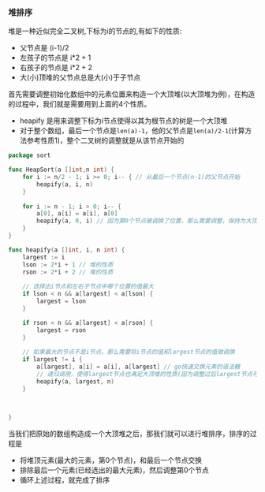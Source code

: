 ### 堆排序
堆是一种近似完全二叉树,下标为i的节点的,有如下的性质:
- 父节点是 (i-1)/2
- 左孩子的节点是 i*2 + 1
- 右孩子的节点是 i*2 + 2
- 大(小)顶堆的父节点总是大(小)于子节点

首先需要调整初始化数组中的元素位置来构造一个大顶堆(以大顶堆为例)，在构造的过程中，我们就是需要用到上面的4个性质。
- heapify 是用来调整下标为i节点使得以其为根节点的树是一个大顶堆
- 对于整个数组，最后一个节点是`len(a)-1`，他的父节点是`len(a)/2-1`(计算方法参考性质1)，整个二叉树的调整就是从该节点开始的
```go
package sort

func HeapSort(a []int,n int) {
	for i := n/2 - 1; i >= 0; i-- { // 从最后一个节点(n-1)的父节点开始
		heapify(a, i, n)
	}
    
	for i := n - 1; i > 0; i-- {
		a[0], a[i] = a[i], a[0]
		heapify(a, 0, i) // 因为第0个节点被调换了位置，那么需要调整，保持为大顶堆
	}
}

func heapify(a []int, i, n int) {
	largest := i
	lson := 2*i + 1 // 堆的性质
	rson := 2*i + 2 // 堆的性质
    
	// 选择出i节点和左右子节点中哪个位置的值最大
	if lson < n && a[largest] < a[lson] {
		largest = lson
	}

	if rson < n && a[largest] < a[rson] {
		largest = rson
	}
    
	// 如果最大的节点不是i节点，那么需要将i节点的值和largest节点的值做调换
	if largest != i {
		a[largest], a[i] = a[i], a[largest] // go快速交换元素的语法糖
        // 递归调用，使得largest节点也满足大顶堆的性质(因为调整过后largest节点可能不满足大顶堆性质)
		heapify(a, largest, n)
	}
    
    

}
```
当我们把原始的数组构造成一个大顶堆之后，那我们就可以进行堆排序，排序的过程是
- 将堆顶元素(最大的元素，第0个节点)，和最后一个节点交换
- 排除最后一个元素(已经选出的最大元素)，然后调整第0个节点
- 循环上述过程，就完成了排序
